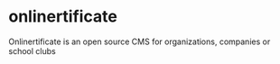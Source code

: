 # onlinertificate
Onlinertificate is an open source CMS for organizations, companies or school clubs
